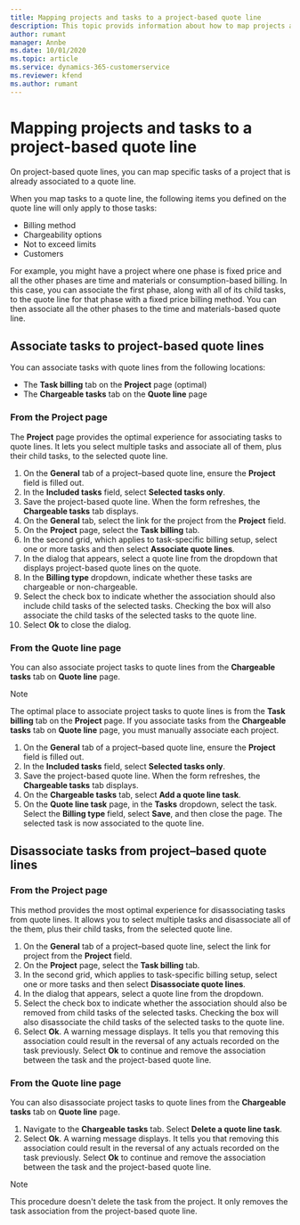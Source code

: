 ```yaml
---
title: Mapping projects and tasks to a project-based quote line
description: This topic provids information about how to map projects and tasks to a project-based task line.
author: rumant
manager: Annbe
ms.date: 10/01/2020
ms.topic: article
ms.service: dynamics-365-customerservice
ms.reviewer: kfend 
ms.author: rumant
---
```


# Mapping projects and tasks to a project-based quote line

On project-based quote lines, you can map specific tasks of a project that is already associated to a quote line.

When you map tasks to a quote line, the following items you defined on the quote line will only apply to those tasks:

- Billing method
- Chargeability options
- Not to exceed limits
- Customers

For example, you might have a project where one phase is fixed price and all the other phases are time and materials or consumption-based billing. In this case, you can associate the first phase, along with all of its child tasks, to the quote line for that phase with a fixed price billing method. You can then associate all the other phases to the time and materials-based quote line.

## Associate tasks to project-based quote lines

You can associate tasks with quote lines from the following locations:

- The **Task billing** tab on the **Project** page (optimal)
- The **Chargeable tasks** tab on the **Quote line** page

### From the Project page

The **Project** page provides the optimal experience for associating tasks to quote lines. It lets you select multiple tasks and associate all of them, plus their child tasks, to the selected quote line.

1. On the **General** tab of a project–based quote line, ensure the **Project** field is filled out.
2. In the **Included tasks** field, select **Selected tasks only**.
3. Save the project-based quote line. When the form refreshes, the **Chargeable tasks** tab displays.
4. On the **General** tab, select the link for the project from the **Project** field.
5. On the **Project** page, select the **Task billing** tab.
6. In the second grid, which applies to task-specific billing setup, select one or more tasks and then select **Associate quote lines**.
7. In the dialog that appears, select a quote line from the dropdown that displays project-based quote lines on the quote.
8. In the **Billing type** dropdown, indicate whether these tasks are chargeable or non-chargeable.
9. Select the check box to indicate whether the association should also include child tasks of the selected tasks. Checking the box will also associate the child tasks of the selected tasks to the quote line.
10. Select **Ok** to close the dialog.

### From the Quote line page

You can also associate project tasks to quote lines from the **Chargeable tasks** tab on **Quote line** page.

>[!NOTE]
>The optimal place to associate project tasks to quote lines is from the **Task billing** tab on the **Project** page. If you associate tasks from the **Chargeable tasks** tab on **Quote line** page, you must manually associate each project.

1. On the **General** tab of a project–based quote line, ensure the **Project** field is filled out.
2. In the **Included tasks** field, select **Selected tasks only**.
3. Save the project-based quote line. When the form refreshes, the **Chargeable tasks** tab displays.
4. On the **Chargeable tasks** tab, select **Add a quote line task**.
5. On the **Quote line task** page, in the **Tasks** dropdown, select the task. Select the **Billing type** field, select **Save**, and then close the page. The selected task is now associated to the quote line.

## Disassociate tasks from project–based quote lines

### From the Project page

This method provides the most optimal experience for disassociating tasks from quote lines. It allows you to select multiple tasks and disassociate all of the them, plus their child tasks, from the selected quote line.

1. On the **General** tab of a project–based quote line, select the link for project from the **Project** field.
2. On the **Project** page, select the **Task billing** tab.
3. In the second grid, which applies to task-specific billing setup, select one or more tasks and then select **Disassociate quote lines**.
4. In the dialog that appears, select a quote line from the dropdown.
5. Select the check box to indicate whether the association should also be removed from child tasks of the selected tasks. Checking the box will also disassociate the child tasks of the selected tasks to the quote line.
6. Select **Ok**. A warning message displays. It tells you that removing this association could result in the reversal of any actuals recorded on the task previously. Select **Ok** to continue and remove the association between the task and the project-based quote line.

### From the Quote line page

You can also disassociate project tasks to quote lines from the **Chargeable tasks** tab on **Quote line** page.

1. Navigate to the **Chargeable tasks** tab. Select **Delete a quote line task**.
2. Select **Ok**. A warning message displays. It tells you that removing this association could result in the reversal of any actuals recorded on the task previously. Select **Ok** to continue and remove the association between the task and the project-based quote line.

>[!NOTE]
> This procedure doesn't delete the task from the project. It only removes the task association from the project-based quote line.
